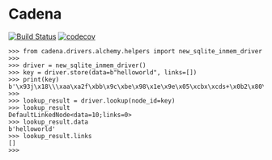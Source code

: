 # Cadena

[![Build Status](https://api.travis-ci.org/magniff/cadena.svg?branch=develop)](https://travis-ci.org/magniff/cadena)
[![codecov](https://codecov.io/gh/magniff/cadena/branch/develop/graph/badge.svg)](https://codecov.io/gh/magniff/cadena)

```python3
>>> from cadena.drivers.alchemy.helpers import new_sqlite_inmem_driver
>>>
>>> driver = new_sqlite_inmem_driver()
>>> key = driver.store(data=b"helloworld", links=[])
>>> print(key)
b'\x93j\x18\\\xaa\xa2f\xbb\x9c\xbe\x98\x1e\x9e\x05\xcbx\xcds+\x0b2\x80\xeb\x94D\x12\xbbo\x8f\x8f\x07\xaf'
>>>
>>> lookup_result = driver.lookup(node_id=key)
>>> lookup_result
DefaultLinkedNode<data=10;links=0>
>>> lookup_result.data
b'helloworld'
>>> lookup_result.links
[]
>>>
```

